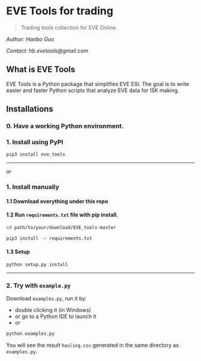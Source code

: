 # EVE Tools for trading

> Trading tools collection for EVE Online.

_Author: Hanbo Guo_

_Contact: hb.evetools@gmail.com_


## What is EVE Tools

EVE Tools is a Python package that simplifies EVE ESI. The goal is to write easier and faster Python scripts that analyze EVE data for ISK making. 

## Installations

### 0. Have a working Python environment. 
### 1. Install using PyPI
```sh
pip3 install eve_tools
```
-----
or
### 1. Install manually

#### 1.1 Download everything under this repo

#### 1.2 Run `requirements.txt` file with pip install.
```sh
cd path/to/your/download/EVE_tools-master

pip3 install -r requirements.txt
```

#### 1.3 Setup
```sh
python setup.py install
```
-----
### 2. Try with `example.py`

Download `examples.py`, run it by:
* double clicking it (in Windows)
* or go to a Python IDE to launch it 
* or
```sh
python examples.py
```
You will see the result `hauling.csv` generated in the same directory as `examples.py`.